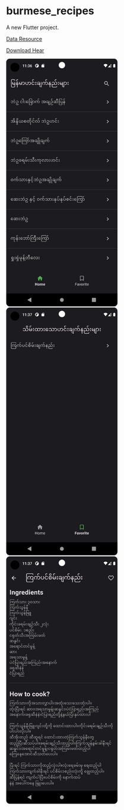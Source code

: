 # burmese_recipes

A new Flutter project.

[Data Resource](https://github.com/sannlynnhtun-coding/Dream-Dictionary)

[Download Hear](https://drive.google.com/file/d/1pu2PZgVwpAN4iGCrkcqIlUeVTmRa2ayp/view?usp=drive_link)

<img src="home.png" alt="home" style="width:300px;"/>

<img src="favorite.png" alt="discovery" style="width:300px;"/>

<img src="detail.png" alt="detail" style="width:300px;"/>
